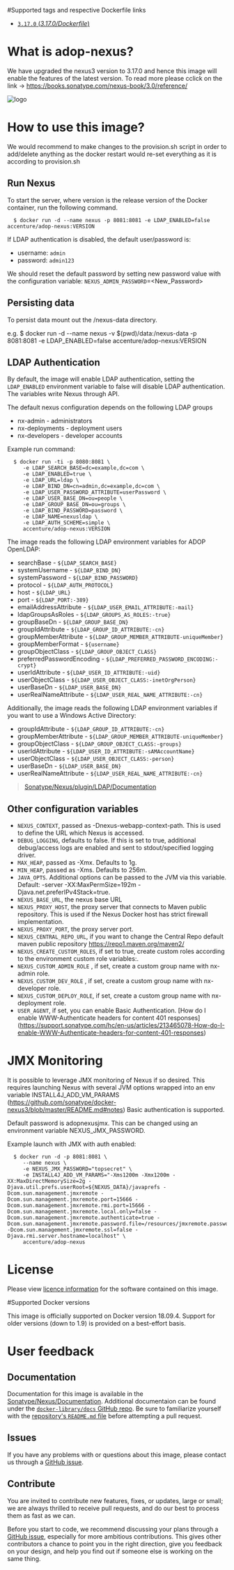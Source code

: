 #Supported tags and respective Dockerfile links

- [`3.17.0` (*3.17.0/Dockerfile*)](https://github.com/Accenture/adop-nexus/blob/master/Dockerfile)

# What is adop-nexus?
We have upgraded the nexus3 version to 3.17.0 and hence this image will enable the features of the latest version. To read more please cclick on the link -> https://books.sonatype.com/nexus-book/3.0/reference/ 

![logo](http://blog.sonatype.com/wp-content/uploads/2010/01/nexus-small.png)

# How to use this image?
We would recommend to make changes to the provision.sh script in order to add/delete anything as the docker restart would re-set everything as it is according to provision.sh

## Run Nexus

To start the server, where version is the release version of the Docker container, run the following command.
    
      $ docker run -d --name nexus -p 8081:8081 -e LDAP_ENABLED=false accenture/adop-nexus:VERSION

If LDAP authentication is disabled, the default user/password is:
  
  * username: `admin`
  * password: `admin123`
 
We should reset the default password by setting new password value with the configuration variable: `NEXUS_ADMIN_PASSWORD`=<New_Password>
## Persisting data

To persist data mount out the /nexus-data directory.

e.g. $ docker run -d --name nexus -v $(pwd)/data:/nexus-data -p 8081:8081 -e LDAP_ENABLED=false accenture/adop-nexus:VERSION

## LDAP Authentication

By default, the image will enable LDAP authentication, setting the `LDAP_ENABLED` environment variable to false will disable LDAP authentication. The variables write Nexus through API.

The default nexus configuration depends on the following LDAP groups
  * nx-admin - administrators
  * nx-deployments - deployment users
  * nx-developers - developer accounts

Example run command:

      $ docker run -ti -p 8080:8081 \
         -e LDAP_SEARCH_BASE=dc=example,dc=com \
         -e LDAP_ENABLED=true \
         -e LDAP_URL=ldap \
         -e LDAP_BIND_DN=cn=admin,dc=example,dc=com \
         -e LDAP_USER_PASSWORD_ATTRIBUTE=userPassword \
         -e LDAP_USER_BASE_DN=ou=people \ 
         -e LDAP_GROUP_BASE_DN=ou=groups \ 
         -e LDAP_BIND_PASSWORD=password \ 
         -e LDAP_NAME=nexusldap \
         -e LDAP_AUTH_SCHEME=simple \
         accenture/adop-nexus:VERSION

The image reads the following LDAP environment variables for ADOP OpenLDAP:

  * searchBase - `${LDAP_SEARCH_BASE}`
  * systemUsername - `${LDAP_BIND_DN}`
  * systemPassword - `${LDAP_BIND_PASSWORD}`
  * protocol - `${LDAP_AUTH_PROTOCOL}`
  * host - `${LDAP_URL}`
  * port - `${LDAP_PORT:-389}`
  * emailAddressAttribute - `${LDAP_USER_EMAIL_ATTRIBUTE:-mail}`
  * ldapGroupsAsRoles - `${LDAP_GROUPS_AS_ROLES:-true}`
  * groupBaseDn - `${LDAP_GROUP_BASE_DN}`
  * groupIdAttribute - `${LDAP_GROUP_ID_ATTRIBUTE:-cn}`
  * groupMemberAttribute - `${LDAP_GROUP_MEMBER_ATTRIBUTE-uniqueMember}`
  * groupMemberFormat - `${username}`
  * groupObjectClass - `${LDAP_GROUP_OBJECT_CLASS}`
  * preferredPasswordEncoding - `${LDAP_PREFERRED_PASSWORD_ENCODING:-crypt}`
  * userIdAttribute - `${LDAP_USER_ID_ATTRIBUTE:-uid}`
  * userObjectClass - `${LDAP_USER_OBJECT_CLASS:-inetOrgPerson}`
  * userBaseDn - `${LDAP_USER_BASE_DN}`
  * userRealNameAttribute - `${LDAP_USER_REAL_NAME_ATTRIBUTE:-cn}`

Additionally, the image reads the following LDAP environment variables if you want to use a Windows Active Directory:

  * groupIdAttribute - `${LDAP_GROUP_ID_ATTRIBUTE:-cn}`
  * groupMemberAttribute - `${LDAP_GROUP_MEMBER_ATTRIBUTE-uniqueMember}`
  * groupObjectClass - `${LDAP_GROUP_OBJECT_CLASS:-groups}`
  * userIdAttribute - `${LDAP_USER_ID_ATTRIBUTE:-sAMAccountName}`
  * userObjectClass - `${LDAP_USER_OBJECT_CLASS:-person}`
  * userBaseDn - `${LDAP_USER_BASE_DN}`
  * userRealNameAttribute - `${LDAP_USER_REAL_NAME_ATTRIBUTE:-cn}`

> [Sonatype/Nexus/plugin/LDAP/Documentation](https://books.sonatype.com/nexus-book/reference/ldap.html)

## Other configuration variables

 * `NEXUS_CONTEXT`, passed as -Dnexus-webapp-context-path. This is used to define the URL which Nexus is accessed.
 * `DEBUG_LOGGING`, defaults to false. If this is set to true, additional debug/access logs are enabled and sent to stdout/specified logging driver.
 * `MAX_HEAP`, passed as -Xmx. Defaults to 1g.
 * `MIN_HEAP`, passed as -Xms. Defaults to 256m.
 * `JAVA_OPTS`. Additional options can be passed to the JVM via this variable. Default: -server -XX:MaxPermSize=192m -Djava.net.preferIPv4Stack=true.
 * `NEXUS_BASE_URL`, the nexus base URL
 * `NEXUS_PROXY_HOST`, the proxy server that connects to Maven public repository. This is used if the Nexus Docker host has strict firewall implementation.
 * `NEXUS_PROXY_PORT`, the proxy server port.
 * `NEXUS_CENTRAL_REPO_URL`, if you want to change the Central Repo default maven public repository https://repo1.maven.org/maven2/
 * `NEXUS_CREATE_CUSTOM_ROLES`, if set to true, create custom roles according to the environment custom role variables:.
 * `NEXUS_CUSTOM_ADMIN_ROLE` , if set, create a custom group name with nx-admin role.
 * `NEXUS_CUSTOM_DEV_ROLE` , if set, create a custom group name with nx-developer role.
 * `NEXUS_CUSTOM_DEPLOY_ROLE`, if set, create a custom group name with nx-deployment role.
 * `USER_AGENT`, if set, you can enable Basic Authentication. [How do I enable WWW-Authenticate headers for content 401 responses]
 (https://support.sonatype.com/hc/en-us/articles/213465078-How-do-I-enable-WWW-Authenticate-headers-for-content-401-responses)
 
 # JMX Monitoring
It is possible to leverage JMX monitoring of Nexus if so desired. This requires launching Nexus with several JVM options
wrapped into an env variable INSTALL4J_ADD_VM_PARAMS (https://github.com/sonatype/docker-nexus3/blob/master/README.md#notes)
Basic authentication is supported.

Default password is adopnexusjmx. This can be changed using an environment variable NEXUS_JMX_PASSWORD.

Example launch with JMX with auth enabled:

      $ docker run -d -p 8081:8081 \
         --name nexus \
         -e NEXUS_JMX_PASSWORD="topsecret" \
         -e INSTALL4J_ADD_VM_PARAMS="-Xms1200m -Xmx1200m -XX:MaxDirectMemorySize=2g -Djava.util.prefs.userRoot=${NEXUS_DATA}/javaprefs -Dcom.sun.management.jmxremote -Dcom.sun.management.jmxremote.port=15666 -Dcom.sun.management.jmxremote.rmi.port=15666 -Dcom.sun.management.jmxremote.local.only=false -Dcom.sun.management.jmxremote.authenticate=true -Dcom.sun.management.jmxremote.password.file=/resources/jmxremote.password -Dcom.sun.management.jmxremote.ssl=false -Djava.rmi.server.hostname=localhost" \
         accenture/adop-nexus
 
# License
Please view [licence information](LICENCE.md) for the software contained on this image.

#Supported Docker versions

This image is officially supported on Docker version 18.09.4.
Support for older versions (down to 1.9) is provided on a best-effort basis.

# User feedback

## Documentation
Documentation for this image is available in the [Sonatype/Nexus/Documentation](https://books.sonatype.com/nexus-book/reference/). 
Additional documentaion can be found under the [`docker-library/docs` GitHub repo](https://github.com/docker-library/docs). Be sure to familiarize yourself with the [repository's `README.md` file](https://github.com/docker-library/docs/blob/master/README.md) before attempting a pull request.

## Issues
If you have any problems with or questions about this image, please contact us through a [GitHub issue](https://github.com/Accenture/adop-nexus/issues).

## Contribute
You are invited to contribute new features, fixes, or updates, large or small; we are always thrilled to receive pull requests, and do our best to process them as fast as we can.

Before you start to code, we recommend discussing your plans through a [GitHub issue](https://github.com/Accenture/adop-nexus/issues), especially for more ambitious contributions. This gives other contributors a chance to point you in the right direction, give you feedback on your design, and help you find out if someone else is working on the same thing.
